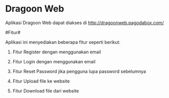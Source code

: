 Dragoon Web
===========

Aplikasi Dragoon Web dapat diakses di http://dragoonweb.pagodabox.com/

#Fitur#

Aplikasi ini menyediakan beberapa fitur seperti berikut:

 1. Fitur Register dengan menggunakan email

 2. Fitur Login dengan menggunakan email

 3. Fitur Reset Password jika pengguna lupa password sebelumnya

 4. Fitur Upload file ke website

 5. Fitur Download file dari website

